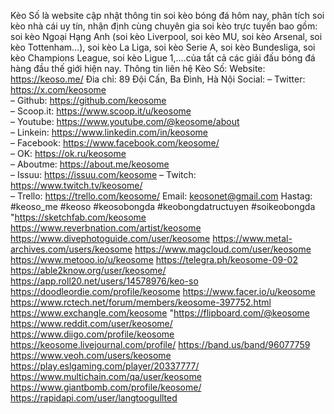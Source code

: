 Kèo Số là website cập nhật thông tin soi kèo bóng đá hôm nay, phân tích soi kèo nhà cái uy tín, nhận định cùng chuyên gia soi kèo trực tuyến bao gồm: soi kèo Ngoại Hạng Anh (soi kèo Liverpool, soi kèo MU, soi kèo Arsenal, soi kèo Tottenham…), soi kèo La Liga, soi kèo Serie A, soi kèo Bundesliga, soi kèo Champions League, soi kèo Ligue 1,….của tất cả các giải đấu bóng đá hàng đầu thế giới hiện nay.
Thông tin liên hệ Kèo Số:
Website: https://keoso.me/ 
Đia chỉ: 89 Đội Cấn, Ba Đình, Hà Nội
Social:
– Twitter: https://x.com/keosome  
– Github: https://github.com/keosome  
– Scoop.it: https://www.scoop.it/u/keosome  
– Youtube: https://www.youtube.com/@keosome/about   
– Linkein: https://www.linkedin.com/in/keosome  
– Facebook: https://www.facebook.com/keosome/  
– OK: https://ok.ru/keosome  
– Aboutme: https://about.me/keosome  
– Issuu: https://issuu.com/keosome 
– Twitch: https://www.twitch.tv/keosome/  
– Trello: https://trello.com/keosome/ 
Email: keosonet@gmail.com
Hastag: #keoso_me #keoso #keosobongda #keobongdatructuyen #soikeobongda
"https://sketchfab.com/keosome
https://www.reverbnation.com/artist/keosome
https://www.divephotoguide.com/user/keosome
https://www.metal-archives.com/users/keosome
https://www.magcloud.com/user/keosome
https://www.metooo.io/u/keosome
https://telegra.ph/keosome-09-02
https://able2know.org/user/keosome/
https://app.roll20.net/users/14578976/keo-so
https://doodleordie.com/profile/keosome
https://www.facer.io/u/keosome
https://www.rctech.net/forum/members/keosome-397752.html
https://www.exchangle.com/keosome
"https://flipboard.com/@keosome
https://www.reddit.com/user/keosome/
https://www.diigo.com/profile/keosome
https://keosome.livejournal.com/profile/
https://band.us/band/96077759
https://www.veoh.com/users/keosome
https://play.eslgaming.com/player/20337777/
https://www.multichain.com/qa/user/keosome
https://www.giantbomb.com/profile/keosome/
https://rapidapi.com/user/langtoogullted